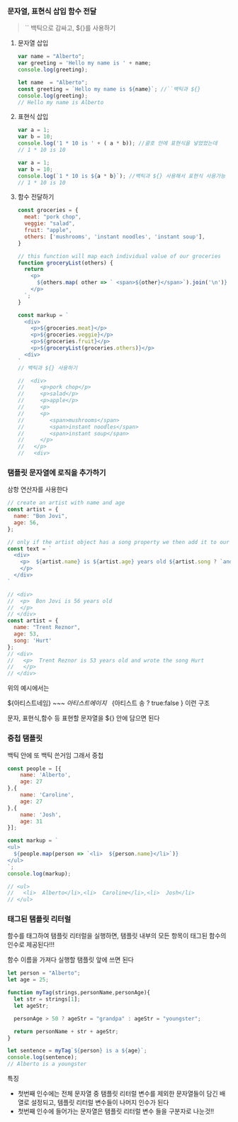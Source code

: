 ### 문자열, 표현식 삽입 함수 전달

> `` 백틱으로 감싸고, ${}를 사용하기

1. 문자열 삽입

    ```jsx
    var name = "Alberto";
    var greeting = 'Hello my name is ' + name;
    console.log(greeting);

    let name  = "Alberto";
    const greeting = `Hello my name is ${name}`; //``백틱과 ${}
    console.log(greeting);
    // Hello my name is Alberto
    ```

2. 표현식 삽입

    ```jsx
    var a = 1;
    var b = 10;
    console.log('1 * 10 is ' + ( a * b)); //괄호 안에 표현식을 넣었었는데
    // 1 * 10 is 10

    var a = 1;
    var b = 10;
    console.log(`1 * 10 is ${a * b}`); //백틱과 ${} 사용해서 표현식 사용가능
    // 1 * 10 is 10
    ```

3. 함수 전달하기

    ```jsx
    const groceries = {
      meat: "pork chop",
      veggie: "salad",
      fruit: "apple",
      others: ['mushrooms', 'instant noodles', 'instant soup'],
    }

    // this function will map each individual value of our groceries
    function groceryList(others) {
      return `
        <p>
          ${others.map( other => ` <span>${other}</span>`).join('\n')}
        </p>
      `;
    }

    const markup = `
      <div>
        <p>${groceries.meat}</p>
        <p>${groceries.veggie}</p>
        <p>${groceries.fruit}</p>
        <p>${groceryList(groceries.others)}</p> 
      <div>
    `
    // 백틱과 ${} 사용하기

    //  <div>
    //     <p>pork chop</p>
    //     <p>salad</p>
    //     <p>apple</p>
    //     <p>
    //     <p>
    //        <span>mushrooms</span>
    //        <span>instant noodles</span>
    //        <span>instant soup</span>
    //     </p>
    //   </p>
    //   <div>
    ```

### 탬플릿 문자열에 로직을 추가하기

삼항 연산자를 사용한다

```jsx
// create an artist with name and age
const artist = {
  name: "Bon Jovi",
  age: 56,
};

// only if the artist object has a song property we then add it to our paragraph, otherwise we return nothing
const text = `
  <div>
    <p>  ${artist.name} is ${artist.age} years old ${artist.song ? `and wrote the song ${artist.song}` : '' }
    </p>
  </div>
`

// <div>
//  <p>  Bon Jovi is 56 years old
//  </p>
// </div>
const artist = {
  name: "Trent Reznor",
  age: 53,
  song: 'Hurt'
};
// <div>
//   <p>  Trent Reznor is 53 years old and wrote the song Hurt
//   </p>
// </div>
```

위의 예시에서는

${아티스트네임}    ~~~  ${아티스트 에이지} ~~~${아티스트 송  ? true:false } 이런 구조

문자, 표현식,함수 등 표현할 문자열을 ${} 안에 담으면 된다

### 중첩 탬플릿

백틱 안에 또 백틱 쓴거임 그래서 중첩

```jsx
const people = [{
	name: 'Alberto',
	age: 27
},{
	name: 'Caroline',
	age: 27
},{
	name: 'Josh',
	age: 31
}];

const markup = `
<ul>
  ${people.map(person => `<li>  ${person.name}</li>`)}
</ul>
`;
console.log(markup);

// <ul>
//   <li>  Alberto</li>,<li>  Caroline</li>,<li>  Josh</li>
// </ul>
```

### 태그된 탬플릿 리터럴

함수를 태그하여 탬플릿 리터럴을 실행하면, 탬플릿 내부의 모든 항목이 태그된 함수의 인수로 제공된다!!!

함수 이름을 가져다 실행할 탬플릿 앞에 쓰면 된다

```jsx
let person = "Alberto";
let age = 25;

function myTag(strings,personName,personAge){
  let str = strings[1];
  let ageStr;

  personAge > 50 ? ageStr = "grandpa" : ageStr = "youngster";

  return personName + str + ageStr;
}

let sentence = myTag`${person} is a ${age}`;
console.log(sentence);
// Alberto is a youngster
```

 특징
- 첫번째 인수에는 전체 문자열 중 탬플릿 리터럴 변수를 제외한 문자열들이 담긴 배열로 설정되고, 템플릿 리터럴 변수들이 나머지 인수가 된다
- 첫번째 인수에 들어가는 문자열은 탬플릿 리터럴 변수 들을 구분자로 나눈것!!